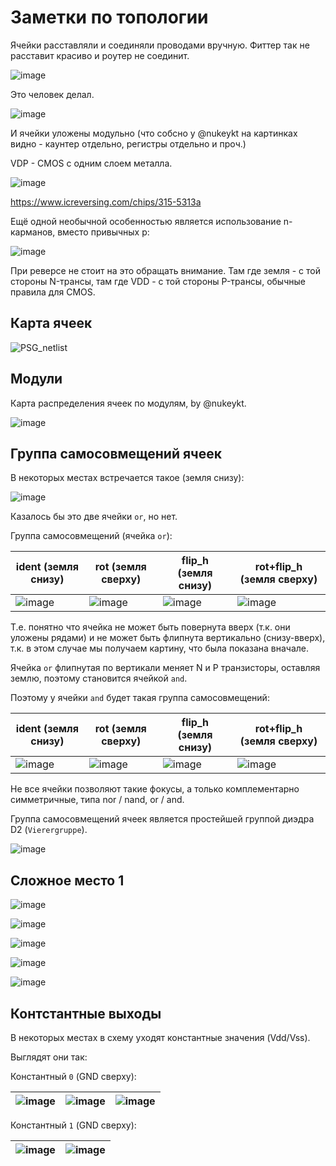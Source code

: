 # Заметки по топологии

Ячейки расставляли и соединяли проводами вручную. Фиттер так не расставит красиво и роутер не соединит.

![image](/imgstore/175983109-d13f8b43-3bb9-4e85-842e-b8bf61fdd92b.png)

Это человек делал.

![image](/imgstore/175983175-84c133a4-d846-4451-81fe-b535a47a4efd.png)

И ячейки уложены модульно (что собсно у @nukeykt на картинках видно - каунтер отдельно, регистры отдельно и проч.)

VDP - CMOS с одним слоем металла.

![image](/imgstore/175983002-4df8cd5c-90a1-49fe-9fc4-dbe16c287375.png)

https://www.icreversing.com/chips/315-5313a

Ещё одной необычной особенностью является использование n-карманов, вместо привычных p:

![image](/imgstore/176116906-edc63b0e-4829-4dec-9c4e-634e062aece4.png)

При реверсе не стоит на это обращать внимание. Там где земля - с той стороны N-трансы, там где VDD - с той стороны P-трансы, обычные правила для CMOS.

## Карта ячеек

![PSG_netlist](/imgstore/PSG_netlist.png)

## Модули

Карта распределения ячеек по модулям, by @nukeykt.

![image](/imgstore/176502964-95bc5798-02ce-4933-ac8c-da426f77f7a4.png)

## Группа самосовмещений ячеек

В некоторых местах встречается такое (земля снизу):

![image](/imgstore/176856526-86d02e64-7d99-4f38-9a79-cd850feba478.png)

Казалось бы это две ячейки `or`, но нет.

Группа самосовмещений (ячейка `or`):

|ident (земля снизу)|rot (земля сверху)|flip_h (земля снизу)|rot+flip_h (земля сверху)|
|---|---|---|---|
|![image](/imgstore/176852861-7d7a0f57-d302-4f71-bd27-1cea605fb091.png)|![image](/imgstore/176852945-8082ee45-692c-42dc-92d7-c90748a3aae1.png)|![image](/imgstore/176853301-54b26e7c-8166-430b-9e86-bc5045b9614b.png)|![image](/imgstore/176857460-1020e86c-4dcd-4f58-824e-76e226a66e25.png)|

Т.е. понятно что ячейка не может быть повернута вверх (т.к. они уложены рядами) и не может быть флипнута вертикально (снизу-вверх), т.к. в этом случае мы получаем картину, что была показана вначале.

Ячейка `or` флипнутая по вертикали меняет N и P транзисторы, оставляя землю, поэтому становится ячейкой `and`.

Поэтому у ячейки `and` будет такая группа самосовмещений:

|ident (земля снизу)|rot (земля сверху)|flip_h (земля снизу)|rot+flip_h (земля сверху)|
|---|---|---|---|
|![image](/imgstore/176853681-b5759600-34d0-4bc9-be78-0f6d9d245eaa.png)|![image](/imgstore/176853715-74e3c938-3f99-410f-bbf8-6dd91cbcbb9e.png)|![image](/imgstore/176853767-57d5a1f7-5c1b-4c51-b9e7-fd7c9e5a4074.png)|![image](/imgstore/176857641-2b40c1dc-3858-439d-addf-e99a83b466ba.png)|

Не все ячейки позволяют такие фокусы, а только комплементарно симметричные, типа nor / nand, or / and.

Группа самосовмещений ячеек является простейшей группой диэдра D2 (`Vierergruppe`).

![image](/imgstore/176861596-9f27ad7b-82f0-4c9a-888c-5250f60a61ae.png)

## Сложное место 1

![image](/imgstore/184116473-0a559c73-04f9-477a-b29c-6ea19f5d8601.png)

![image](/imgstore/184116399-5b6009ca-f460-45cf-afac-3bc48c5ff6c8.png)

![image](/imgstore/184116636-3bea6b60-9854-4c65-9748-caab3aafb119.png)

![image](/imgstore/184116668-55414386-a55f-4c5c-984e-625ac3949229.png)

![image](/imgstore/184116530-c68b4d8f-894b-4def-ba59-f04c6eb233ed.png)

## Контстантные выходы

В некоторых местах в схему уходят константные значения (Vdd/Vss).

Выглядят они так:

Константный `0` (GND сверху):

|![image](/imgstore/184126459-67473727-e2c8-416a-9de4-8aa743b211da.png)|![image](/imgstore/184126531-13cc3699-9d93-47cc-8a01-d679ee6c3d27.png)|![image](/imgstore/184126772-f7cb6d43-75b7-499c-bfb1-50340b359599.png)|
|---|---|---|

Константный `1` (GND сверху):

|![image](/imgstore/184126643-c0545d85-1fd4-460f-82b2-5d3ecc3b1ef3.png)|![image](/imgstore/184126919-0ca2fd29-95e4-4581-96c5-9a3ab72f9990.png)|
|---|---|
